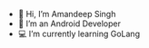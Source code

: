 - 👋 Hi, I’m Amandeep Singh
- 📱  I’m an Android Developer
- 💻 I’m currently learning GoLang

<!---
singh-aman-deep/singh-aman-deep is a ✨ special ✨ repository because its `README.md` (this file) appears on your GitHub profile.
You can click the Preview link to take a look at your changes.
--->
